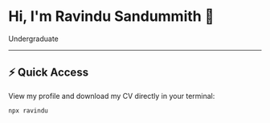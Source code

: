# Hi, I'm Ravindu Sandummith 👋

Undergraduate  

---

## ⚡ Quick Access

View my profile and download my CV directly in your terminal:

```bash
npx ravindu
